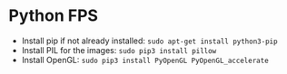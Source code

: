 # Python FPS

* Install pip if not already installed: `sudo apt-get install python3-pip`
* Install PIL for the images: `sudo pip3 install pillow`
* Install OpenGL: `sudo pip3 install PyOpenGL PyOpenGL_accelerate`

